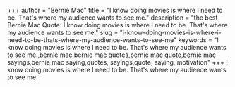 +++
author = "Bernie Mac"
title = "I know doing movies is where I need to be. That's where my audience wants to see me."
description = "the best Bernie Mac Quote: I know doing movies is where I need to be. That's where my audience wants to see me."
slug = "i-know-doing-movies-is-where-i-need-to-be-thats-where-my-audience-wants-to-see-me"
keywords = "I know doing movies is where I need to be. That's where my audience wants to see me.,bernie mac,bernie mac quotes,bernie mac quote,bernie mac sayings,bernie mac saying,quotes, sayings,quote, saying, motivation"
+++
I know doing movies is where I need to be. That's where my audience wants to see me.
